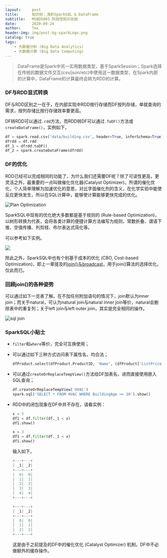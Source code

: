 ```yaml
---
layout:     post
title:      知识树：浅析SparkSQL & DataFrame
subtitle:   MSBD5003 阶段性知识总结
date:       2020-09-24
author:     Tex
header-img: img/post-bg-sparkLogo.png
catalog: true
tags:
    - 大数据分析 (Big Data Analytics)
    - 大数据计算 (Big Data Computing)
---
```


> DataFrame是Spark中另一实用数据类型，基于SparkSession；Spark选择在传统的数据文件交互(csv/json/etc)中使用这一数据类型，在Spark内部的计算中，DataFrame的计算最终会转为RDD的计算。

### DF与RDD显式转换

DF与RDD区别之一在于，在内部实现中RDD按行存储而DF按列存储，单就查询的需求，按列存储比按行存储效率要更高。

DF转RDD可以通过`.rdd`方法，而RDD转DF可以通过`.ToDF()`方法或`createDataFrame()`，实例如下，

```python
df = spark.read.csv('data/building.csv', header=True, inferSchema=True)
dfrdd = df.rdd
df_1 = dfrdd.toDF()
df_2 = spark.createDataFrame(dfrdd)
```

### DF的优化

RDD已经可以完成相同的功能了，为什么我们还需要DF呢？除了可读性更高，更灵活之外，最重要的一点叫做催化优化器(Catalyst Optimizer)。所谓的催化优化，个人简单理解为加速优化的意思，对比字面催化剂的含义，在化学实验中能使反应更快发生，所以在SQL计算中，能够使计算能够更快完成的优化。

![Plan Optimization](https://databricks.com/wp-content/uploads/2015/03/Screen-Shot-2015-03-23-at-3.59.28-PM.png)

SparkSQL中现有的优化绝大多数都是基于规则的 (Rule-based Optimization)，以树形转换为代表，会将各类计算的便捷计算方法编写为规则，常数折叠、谓语下推、空值传播、列剪枝、布尔表达式简化等。

可以参考如下实例。

![](/home/tian/Github/edwardtex.github.io/img/post-sql-1.png)

除此之外，SparkSQL中也有个别基于成本的优化 (CBO, Cost-based Optimization)，即上一章提及的[join()与broadcast](https://edwardtex.github.io/2020/09/16/SparkRDD/#broadcast%E5%8F%98%E9%87%8F%E9%97%AD%E5%8C%85%E4%B8%8Ejoin)，用于join()算法的选择优化，仅此而已。



### 回顾join()的各种姿势

可以通过如下一览表了解。在不加任何附加语句的情况下，join默认为inner join；而关于natural，可认为natural join与natural inner join等价，natural会删除表中的重复列；关于left join与left outer join，其实是完全相同的操作。

![sql join](https://www.runoob.com/wp-content/uploads/2019/01/sql-join.png)

### SparkSQL小贴士

- `filter`和`where`等价，完全可互换使用；

- 可以通过如下三种方式访问表下属性名，均合法；

  ```python
  dfProduct.select(dfProduct.ProductID, 'Name', (dfProduct['ListPrice'] * 2).alias('Double price'))
  ```

- 可以通过`createOrReplaceTempView()`方法给DF加表名，进而直接使用嵌入SQL查询；

  ```python
  df.createOrReplaceTempView('HVAC')
  spark.sql('SELECT * FROM HVAC WHERE BuildingAge >= 10').show()
  ```

- RDD中的闭包现象在DF中并不存在，请看实例：

  ```python
  x = 5
  df1 = df.filter(df._1 < x)
  df1.show()
  
  x = 3
  df1 = df.filter(df._1 < x)
  df1.show()
  ```

  输入如下，

  ```python
  +---+---+
  | _1| _2|
  +---+---+
  |  0|  0|
  |  1|  1|
  |  2|  2|
  |  3|  3|
  |  4|  4|
  +---+---+
  
  +---+---+
  | _1| _2|
  +---+---+
  |  0|  0|
  |  1|  1|
  |  2|  2|
  +---+---+
  ```

  这是由于之前提及的DF中的催化优化 (Catalyst Optimizer) 机制，DF中不必做额外的缓存操作。